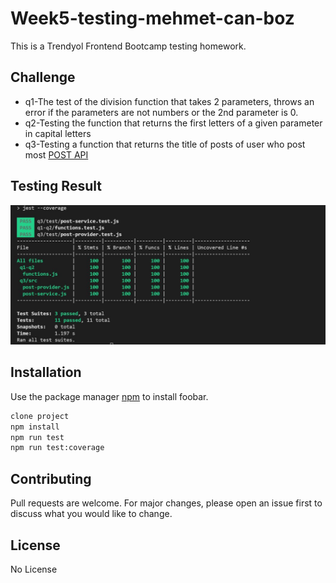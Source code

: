 # Week5-testing-mehmet-can-boz
This is a Trendyol Frontend Bootcamp testing homework.

## Challenge

* q1-The test of the division function that takes 2 parameters, throws an error if the parameters are not numbers or the 2nd parameter is 0.
* q2-Testing the function that returns the first letters of a given parameter in capital letters
* q3-Testing a function that returns the title of posts of user who post most [POST API](https://jsonplaceholder.typicode.com/posts)

##  Testing Result

<img src="images/test-result.JPG" alt="test-result" />

## Installation

Use the package manager [npm](https://www.npmjs.com/) to install foobar.

```bash
clone project
npm install
npm run test
npm run test:coverage
```

## Contributing
Pull requests are welcome. For major changes, please open an issue first to discuss what you would like to change.

## License
No License
